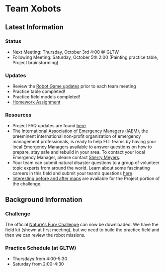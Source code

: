 # Team Xobots

## Latest Information

### Status

   * Next Meeting: Thursday, October 3rd 4:00 @ GLTW
   * Following Meeting: Saturday, October 5th 2:00 (Painting practice table, Project brainstorming)

### Updates

   * Review the [Robot Game updates](http://www.firstlegoleague.org/challenge/robotgameupdates) prior to each team meeting
   * Practice table completed!
   * Practice field models completed!
   * [Homework Assignment](https://github.com/xogeny/xobots/wiki/Meeting:-September-19th,-2013#homework)

### Resources
   * Project FAQ updates are found [here](http://www.firstlegoleague.org/challenge/projectfaq).
   * The [International Association of Emergency Managers (IAEM)](www.iaem.com), the preeminent international
     non-profit organization of emergency management professionals, is ready to help FLL teams by having your
     local Emergency Managers available to answer questions on how to prepare, stay safe and rebuild in your
     area.  To contact your local Emergency Manager, please contact [Sherry Meyers](mailto:smeyers@asmii.net).
   * Your team can submit natural disaster questions to a group of volunteer topic experts from around the world.
     Learn about some fascinating careers in this field and submit your team’s questions [here](http://www.firstlegoleague.org/challenge/2013naturesfury/topicexperts)
   * [Interesting before and after maps](http://www.esri.com/services/disaster-response) are available for the Project portion of the challenge.

## Background Information

### Challenge

The official [Nature's Fury Challenge](http://www.firstlegoleague.org/sites/default/files/Challenge/NaturesFury/NATURE%27S%20FURY%20Challenge.pdf)
can now be downloaded.  We have the field kit (shown at first meeting), but we need to build the practice field and
then we can review the robot missions.

### Practice Schedule (at GLTW)

  * Thursdays from 4:00-5:30
  * Saturday from 2:00-4:30






